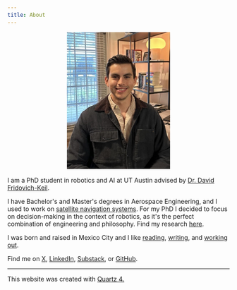 ```yaml
---
title: About
---
```


<figure style="text-align: center;">
  <img src="media/me_dad.jpg" alt="yo merengues" style="width:55%">
</figure>

I am a PhD student in robotics and AI at UT Austin advised by [Dr. David Fridovich-Keil](https://www.ae.utexas.edu/people/faculty/faculty-directory/fridovich-keil).

I have Bachelor's and Master's degrees in Aerospace Engineering, and I used to work on [satellite navigation systems](https://www.ion.org/publications/abstract.cfm?articleID=18230).
For my PhD I decided to focus on decision-making in the context of robotics, as it's the perfect combination of engineering and philosophy. 
Find my research [here](research/index.md).

I was born and raised in Mexico City and I like [reading](bookshelf), [writing](writing), and [working out](fitness.md).

Find me on [X](https://twitter.com/p_lafox), [LinkedIn](https://www.linkedin.com/in/fernando-palafox/), [Substack](https://fernandopalafox.substack.com/), or [GitHub](https://github.com/fernandopalafox).

---

This website was created with <a href="https://quartz.jzhao.xyz/">Quartz 4.

